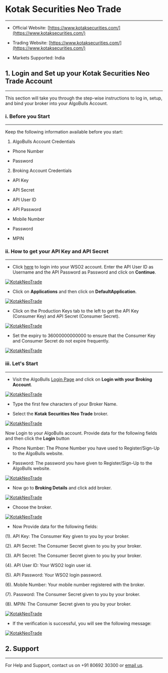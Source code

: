 # Kotak Securities Neo Trade
---

* Official Website: [https://www.kotaksecurities.com/](https://www.kotaksecurities.com/)

* Trading Website: [https://www.kotaksecurities.com/](https://www.kotaksecurities.com/)

* Markets Supported: India

## 1. Login and Set up your Kotak Securities  Neo Trade Account 
---
This section will take you through the step-wise instructions to log in, setup, and bind your broker into your AlgoBulls Account.

### i. Before you Start
---
Keep the following information available before you start:

1) AlgoBulls Account Credentials

* Phone Number

* Password

2) Broking Account Credentials

* API Key

* API Secret

* API User ID

* API Password

* Mobile Number

* Password

* MPIN


### ii. How to get your API Key and API Secret
---

* Click [here](https://napi.kotaksecurities.com/devportal/apis/) to login into your WSO2 account. Enter the API User ID as Username and the API Password as Password and click on **Continue**.
 
[![KotakNeoTrade](imgs/kotakneotrade/wso2_login.png "Click to Enlarge or Ctrl+Click to open in a new Tab") ](imgs/kotakneotrade/wso2_login.png)
    
* Click on **Applications** and then click on **DefaultApplication**. 

[![KotakNeoTrade](imgs/kotakneotrade/default_app.png "Click to Enlarge or Ctrl+Click to open in a new Tab") ](imgs/kotakneotrade/default_app.png)

* Click on the Production Keys tab to the left to get the API Key (Consumer Key) and API Secret (Consumer Secret).

[![KotakNeoTrade](imgs/kotakneotrade/consumer_key_secret.png "Click to Enlarge or Ctrl+Click to open in a new Tab") ](imgs/kotakneotrade/consumer_key_secret.png)

* Set the expiry to 36000000000000 to ensure that the Consumer Key and Consumer Secret do not expire frequently.

[![KotakNeoTrade](imgs/kotakneotrade/set_expiry.png "Click to Enlarge or Ctrl+Click to open in a new Tab") ](imgs/kotakneotrade/set_expiry.png)

### iii. Let's Start
---

* Visit the AlgoBulls [Login Page](https://app.algobulls.com/user/login) and click on **Login with your Broking Account**.

[![KotakNeoTrade](imgs/algo_home.png "Click to Enlarge or Ctrl+Click to open in a new Tab") ](imgs/algo_home.png)

* Type the first few characters of your Broker Name.

* Select the **Kotak Securities Neo Trade** broker.

[![KotakNeoTrade](imgs/kotakneotrade/search_broker.png "Click to Enlarge or Ctrl+Click to open in a new Tab") ](imgs/kotakneotrade/search_broker.png)

Now Login to your AlgoBulls account. Provide data for the following fields and then click the **Login** button

* Phone Number: The Phone Number you have used to Register/Sign-Up to the AlgoBulls website.

* Password: The password you have given to Register/Sign-Up to the AlgoBulls website.

[![KotakNeoTrade](imgs/sign-in-2.png "Click to Enlarge or Ctrl+Click to open in a new Tab") ](imgs/sign-in-2.png)

* Now go to **Broking Details** and click add broker.

[![KotakNeoTrade](imgs/brokingdetails.png "Click to Enlarge or Ctrl+Click to open in a new Tab") ](imgs/brokingdetails.png)

* Choose the broker.

[![KotakNeoTrade](imgs/kotakneotrade/select_kotak_neo_trade.png "Click to Enlarge or Ctrl+Click to open in a new Tab") ](imgs/kotakneotrade/select_kotak_neo_trade.png)

* Now Provide data for the following fields:

(1). API Key: The Consumer Key given to you by your broker.

(2). API Secret: The Consumer Secret given to you by your broker.

(3). API Secret: The Consumer Secret given to you by your broker.

(4). API User ID: Your WSO2 login user id.

(5). API Password: Your WSO2 login password.

(6). Mobile Number: Your mobile number registered with the broker.

(7). Password: The Consumer Secret given to you by your broker.

(8). MPIN: The Consumer Secret given to you by your broker.


[![KotakNeoTrade](imgs/kotakneotrade/add_credentials.png "Click to Enlarge or Ctrl+Click to open in a new Tab") ](imgs/kotakneotrade/add_credentials.png)

* If the verification is successful, you will see the following message:

[![KotakNeoTrade](imgs/kotakneotrade/broker_added.png "Click to Enlarge or Ctrl+Click to open in a new Tab") ](imgs/kotakneotrade/broker_added.png)

## 2. Support
---
For Help and Support, contact us on +91 80692 30300 or [email us](mailto:support@algobulls.com).
